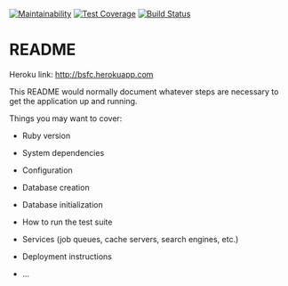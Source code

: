 [![Maintainability](https://api.codeclimate.com/v1/badges/4f477d37fd3794829697/maintainability)](https://codeclimate.com/github/dwang733/Berkeley-Student-Food-Collective/maintainability)
[![Test Coverage](https://api.codeclimate.com/v1/badges/4f477d37fd3794829697/test_coverage)](https://codeclimate.com/github/dwang733/Berkeley-Student-Food-Collective/test_coverage)
[![Build Status](https://travis-ci.com/dwang733/Berkeley-Student-Food-Collective.svg?branch=master)](https://travis-ci.com/dwang733/Berkeley-Student-Food-Collective)


# README

Heroku link: http://bsfc.herokuapp.com

This README would normally document whatever steps are necessary to get the
application up and running.

Things you may want to cover:

* Ruby version

* System dependencies

* Configuration

* Database creation

* Database initialization

* How to run the test suite

* Services (job queues, cache servers, search engines, etc.)

* Deployment instructions

* ...
